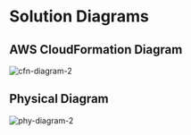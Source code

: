# Solution Diagrams

## AWS CloudFormation Diagram
![cfn-diagram-2](https://github.com/astroveny/aws-bootcamp-cruddur-2023/assets/91587569/a9b32446-af2b-4147-8850-7be4b653a6a4)

  
## Physical Diagram

![phy-diagram-2](https://github.com/astroveny/aws-bootcamp-cruddur-2023/assets/91587569/f93eccc3-a64b-4a1a-b7ae-de16a3aa260f)
